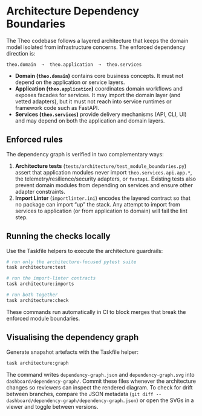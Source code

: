 # Architecture Dependency Boundaries

The Theo codebase follows a layered architecture that keeps the domain model
isolated from infrastructure concerns. The enforced dependency direction is:

```
theo.domain  →  theo.application  →  theo.services
```

* **Domain (`theo.domain`)** contains core business concepts. It must not depend
  on the application or service layers.
* **Application (`theo.application`)** coordinates domain workflows and exposes
  facades for services. It may import the domain layer (and vetted adapters),
  but it must not reach into service runtimes or framework code such as
  FastAPI.
* **Services (`theo.services`)** provide delivery mechanisms (API, CLI, UI) and
  may depend on both the application and domain layers.

## Enforced rules

The dependency graph is verified in two complementary ways:

1. **Architecture tests** (`tests/architecture/test_module_boundaries.py`)
   assert that application modules never import
   `theo.services.api.app.*`, the telemetry/resilience/security adapters, or
   `fastapi`. Existing tests also prevent domain modules from depending on
   services and ensure other adapter constraints.
2. **Import Linter** (`importlinter.ini`) encodes the layered contract so that
   no package can import “up” the stack. Any attempt to import from services to
   application (or from application to domain) will fail the lint step.

## Running the checks locally

Use the Taskfile helpers to execute the architecture guardrails:

```sh
# run only the architecture-focused pytest suite
task architecture:test

# run the import-linter contracts
task architecture:imports

# run both together
task architecture:check
```

These commands run automatically in CI to block merges that break the enforced
module boundaries.

## Visualising the dependency graph

Generate snapshot artefacts with the Taskfile helper:

```sh
task architecture:graph
```

The command writes `dependency-graph.json` and `dependency-graph.svg` into
`dashboard/dependency-graph/`. Commit these files whenever the architecture
changes so reviewers can inspect the rendered diagram. To check for drift
between branches, compare the JSON metadata (`git diff -- dashboard/dependency-graph/dependency-graph.json`)
or open the SVGs in a viewer and toggle between versions.
